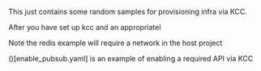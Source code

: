 This just contains some random samples for provisioning infra via KCC.

After you have set up kcc and an appropriatel

Note the redis example will require a network in the host project

()[enable_pubsub.yaml] is an example of enabling a required API via KCC